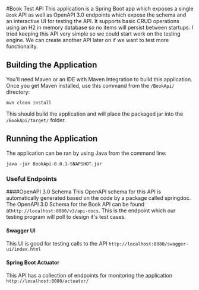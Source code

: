 #Book Test API
This application is a Spring Boot app which exposes a single `Book` API as well as OpenAPI 3.0 endpoints which expose the schema and an interactive UI for testing the API. It supports basic CRUD operations using an H2 in memory database so no items will persist between startups. I tried keeping this API very simple so we could start work on the testing engine. We can create another API later on if we want to test more functionality.

## Building the Application
You'll need Maven or an IDE with Maven Integration to build this application. Once you get Maven installed, use this command from the `/BookApi/` directory:
```
mvn clean install
```
This should build the application and will place the packaged jar into the `/BookApi/target/` folder.

## Running the Application
The application can be ran by using Java from the command line:
```
java -jar BookApi-0.0.1-SNAPSHOT.jar
```
### Useful Endpoints
####OpenAPI 3.0 Schema
This OpenAPI schema for this API is automatically generated based on the code by a package called springdoc. The OpenAPI 3.0 Schema for the Book API can be found at`http://localhost:8080/v3/api-docs`. This is the endpoint which our testing program will poll to design it's test cases.

#### Swagger UI
This UI is good for testing calls to the API `http://localhost:8080/swagger-ui/index.html`

#### Spring Boot Actuator
This API has a collection of endpoints for monitoring the application `http://localhost:8080/actuator/`